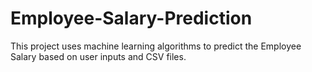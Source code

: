 # Employee-Salary-Prediction
This project uses machine learning algorithms to predict the Employee Salary based on user inputs and CSV files.
